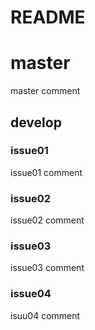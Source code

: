 # README

# master
master comment

## develop

### issue01
issue01 comment

### issue02
issue02 comment

### issue03
issue03 comment

### issue04
isuu04 comment
